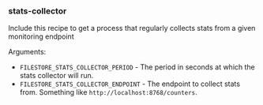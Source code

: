 ### stats-collector

Include this recipe to get a process that regularly collects stats from a given monitoring endpoint

Arguments:
- `FILESTORE_STATS_COLLECTOR_PERIOD` - The period in seconds at which the stats collector will run.
- `FILESTORE_STATS_COLLECTOR_ENDPOINT`  - The endpoint to collect stats from. Something like `http://localhost:8768/counters`.
